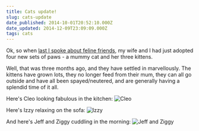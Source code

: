 ```yaml
---
title: Cats update!
slug: cats-update
date_published: 2014-10-01T20:52:10.000Z
date_updated: 2014-12-09T23:09:09.000Z
tags: cats
---
```


Ok, so when [last I spoke about feline friends](__GHOST_URL__/incoming/), my wife and I had just adopted four new sets of paws - a mummy cat and her three kittens.

Well, that was three months ago, and they have settled in marvellously. The kittens have grown lots, they no longer feed from their mum, they can all go outside and have all been spayed/neutered, and are generally having a splendid time of it all.

Here's Cleo looking fabulous in the kitchen:
![Cleo](__GHOST_URL__/content/images/2014/Oct/IMG_3607sm.jpg)

Here's Izzy relaxing on the sofa:
![Izzy](__GHOST_URL__/content/images/2014/Oct/izzysm.jpg)

And here's Jeff and Ziggy cuddling in the morning:
![Jeff and Ziggy](__GHOST_URL__/content/images/2014/Oct/jeffziggysm.jpg)
